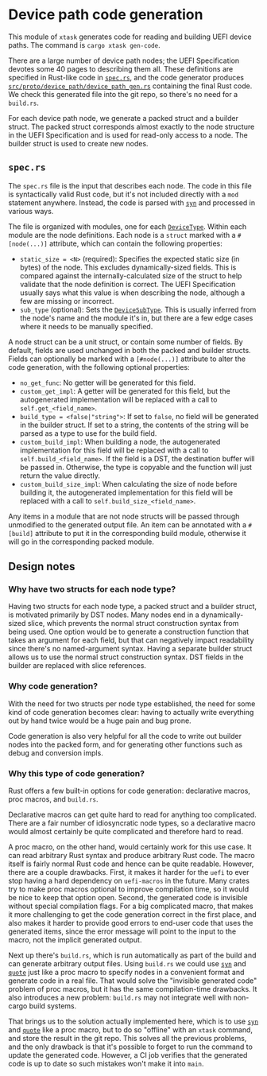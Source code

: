 # Device path code generation

This module of `xtask` generates code for reading and building UEFI
device paths. The command is `cargo xtask gen-code`.

There are a large number of device path nodes; the UEFI Specification
devotes some 40 pages to describing them all. These definitions are
specified in Rust-like code in [`spec.rs`], and the code generator
produces [`src/proto/device_path/device_path_gen.rs`] containing the
final Rust code. We check this generated file into the git repo, so
there's no need for a `build.rs`.

For each device path node, we generate a packed struct and a builder
struct. The packed struct corresponds almost exactly to the node
structure in the UEFI Specification and is used for read-only access to
a node. The builder struct is used to create new nodes.

## `spec.rs`

The `spec.rs` file is the input that describes each node. The code in
this file is syntactically valid Rust code, but it's not included
directly with a `mod` statement anywhere. Instead, the code is parsed
with [`syn`] and processed in various ways.

The file is organized with modules, one for each [`DeviceType`]. Within
each module are the node definitions. Each node is a `struct` marked
with a `#[node(...)]` attribute, which can contain the following
properties:
* `static_size = <N>` (required): Specifies the expected static size (in
  bytes) of the node. This excludes dynamically-sized fields. This is
  compared against the internally-calculated size of the struct to help
  validate that the node definition is correct. The UEFI Specification
  usually says what this value is when describing the node, although a
  few are missing or incorrect.
* `sub_type` (optional): Sets the [`DeviceSubType`]. This is usually
  inferred from the node's name and the module it's in, but there are a
  few edge cases where it needs to be manually specified.
  
A node struct can be a unit struct, or contain some number of fields. By
default, fields are used unchanged in both the packed and builder
structs. Fields can optionally be marked with a `[#node(...)]` attribute
to alter the code generation, with the following optional properties:
* `no_get_func`: No getter will be generated for this field.
* `custom_get_impl`: A getter will be generated for this field, but the
  autogenerated implementation will be replaced with a call to
  `self.get_<field_name>`.
* `build_type = <false|"string">`: If set to `false`, no field will be
  generated in the builder struct. If set to a string, the contents of
  the string will be parsed as a type to use for the build field.
* `custom_build_impl`: When building a node, the autogenerated
  implementation for this field will be replaced with a call to
  `self.build_<field_name>`. If the field is a DST, the destination
  buffer will be passed in. Otherwise, the type is copyable and the
  function will just return the value directly.
* `custom_build_size_impl`: When calculating the size of node before
  building it, the autogenerated implementation for this field will be
  replaced with a call to `self.build_size_<field_name>`.
  
Any items in a module that are not node structs will be passed through
unmodified to the generated output file. An item can be annotated with a
`#[build]` attribute to put it in the corresponding build module,
otherwise it will go in the corresponding packed module.

## Design notes

### Why have two structs for each node type?

Having two structs for each node type, a packed struct and a builder
struct, is motivated primarily by DST nodes. Many nodes end in a
dynamically-sized slice, which prevents the normal struct construction
syntax from being used. One option would be to generate a construction
function that takes an argument for each field, but that can negatively
impact readability since there's no named-argument syntax. Having a
separate builder struct allows us to use the normal struct construction
syntax. DST fields in the builder are replaced with slice references.

### Why code generation?

With the need for two structs per node type established, the need for
some kind of code generation becomes clear: having to actually write
everything out by hand twice would be a huge pain and bug prone.

Code generation is also very helpful for all the code to write out
builder nodes into the packed form, and for generating other functions
such as debug and conversion impls.

### Why this type of code generation?

Rust offers a few built-in options for code generation: declarative
macros, proc macros, and `build.rs`.

Declarative macros can get quite hard to read for anything too
complicated. There are a fair number of idiosyncratic node types, so a
declarative macro would almost certainly be quite complicated and
therefore hard to read.

A proc macro, on the other hand, would certainly work for this use
case. It can read arbitrary Rust syntax and produce arbitrary Rust
code. The macro itself is fairly normal Rust code and hence can be quite
readable. However, there are a couple drawbacks. First, it makes it
harder for the `uefi` to ever stop having a hard dependency on
`uefi-macros` in the future. Many crates try to make proc macros
optional to improve compilation time, so it would be nice to keep that
option open. Second, the generated code is invisible without special
compilation flags. For a big complicated macro, that makes it more
challenging to get the code generation correct in the first place, and
also makes it harder to provide good errors to end-user code that uses
the generated items, since the error message will point to the input to
the macro, not the implicit generated output.

Next up there's `build.rs`, which is run automatically as part of the
build and can generate arbitrary output files. Using `build.rs` we could
use [`syn`] and [`quote`] just like a proc macro to specify nodes in a
convenient format and generate code in a real file. That would solve the
"invisible generated code" problem of proc macros, but it has the same
compilation-time drawbacks. It also introduces a new problem: `build.rs`
may not integrate well with non-cargo build systems.

That brings us to the solution actually implemented here, which is to
use [`syn`] and [`quote`] like a proc macro, but to do so "offline" with
an `xtask` command, and store the result in the git repo. This solves
all the previous problems, and the only drawback is that it's possible
to forget to run the command to update the generated code. However, a CI
job verifies that the generated code is up to date so such mistakes
won't make it into `main`.

[`quote`]: https://docs.rs/quote
[`spec.rs`]: ./spec.rs
[`syn`]: https://docs.rs/syn
[`src/proto/device_path/device_path_gen.rs`]: ../../../src/proto/device_path/device_path_gen.rs
[`DeviceType`]: https://docs.rs/uefi/latest/uefi/proto/device_path/struct.DeviceType.html
[`DeviceSubType`]: https://docs.rs/uefi/latest/uefi/proto/device_path/struct.DeviceSubType.html
